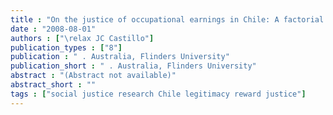 ```yaml
---
title : "On the justice of occupational earnings in Chile: A factorial survey analysis"
date : "2008-08-01"
authors : ["\relax JC Castillo"]
publication_types : ["8"]
publication : " . Australia, Flinders University"
publication_short : " . Australia, Flinders University"
abstract : "(Abstract not available)"
abstract_short : ""
tags : ["social justice research Chile legitimacy reward justice"]
---
```

